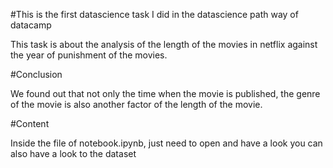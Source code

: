 #This is the first datascience task I did in the datascience path way of datacamp

This task is about the analysis of the length of the movies in netflix against the year of punishment of the movies.


#Conclusion

We found out that not only the time when the movie is published, the genre of the movie is also another factor of the length of the movie.


#Content

Inside the file of notebook.ipynb, just need to open and have a look 
you can also have a look to the dataset